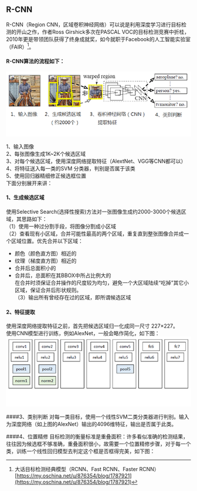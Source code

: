 ## R-CNN

R-CNN（Region CNN，区域卷积神经网络）可以说是利用深度学习进行目标检测的开山之作，作者Ross Girshick多次在PASCAL VOC的目标检测竞赛中折桂，2010年更是带领团队获得了终身成就奖，如今就职于Facebook的人工智能实验室（FAIR）[^1]。

#### R-CNN算法的流程如下：

![](/assets/RCNN_Flow.png)

1、输入图像  
2、每张图像生成1K~2K个候选区域  
3、对每个候选区域，使用深度网络提取特征（AlextNet、VGG等CNN都可以）  
4、将特征送入每一类的SVM 分类器，判别是否属于该类  
5、使用回归器精细修正候选框位置  
下面分别展开来讲：

#### 1、生成候选区域

使用Selective Search\(选择性搜索\)方法对一张图像生成约2000-3000个候选区域，其思路如下：  
（1）使用一种过分割手段，将图像分割成小区域  
（2）查看现有小区域，合并可能性最高的两个区域，重复直到整张图像合并成一个区域位置。优先合并以下区域：

* 颜色（颜色直方图）相近的   
* 纹理（梯度直方图）相近的   
* 合并后总面积小的   
* 合并后，总面积在其BBOX中所占比例大的   
  在合并时须保证合并操作的尺度较为均匀，避免一个大区域陆续“吃掉”其它小区域，保证合并后形状规则。   
  （3）输出所有曾经存在过的区域，即所谓候选区域      


#### 2、特征提取
  使用深度网络提取特征之前，首先把候选区域归一化成同一尺寸 227×227。   
  使用CNN模型进行训练，例如AlexNet，一般会略作简化，如下图：  
![](/assets/RCNN_AlexNet.png)  


####3、类别判断
对每一类目标，使用一个线性SVM二类分类器进行判别。输入为深度网络（如上图的AlexNet）输出的4096维特征，输出是否属于此类。   

####4、位置精修
目标检测的衡量标准是重叠面积：许多看似准确的检测结果，往往因为候选框不够准确，重叠面积很小，故需要一个位置精修步骤，对于每一个类，训练一个线性回归模型去判定这个框是否框得完美，如下图：   



[^1]: 大话目标检测经典模型（RCNN、Fast RCNN、Faster RCNN）  [https://my.oschina.net/u/876354/blog/1787921](https://my.oschina.net/u/876354/blog/1787921)

